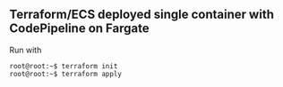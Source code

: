 
## Terraform/ECS deployed single container with CodePipeline on Fargate

Run with
```console
root@root:~$ terraform init
root@root:~$ terraform apply
```

